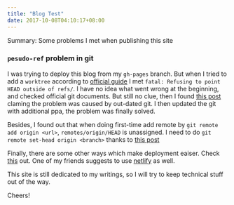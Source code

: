 ```yaml
---
title: "Blog Test"
date: 2017-10-08T04:10:17+08:00
---
```


Summary: Some problems I met when publishing this site

<!--more-->

### `pesudo-ref` problem in git

I was trying to deploy this blog from my `gh-pages` branch. But when I tried to add a `worktree` according to [official guide](https://gohugo.io/hosting-and-deployment/hosting-on-github/) I met `fatal: Refusing to point HEAD outside of refs/`. I have no idea what went wrong at the beginning, and checked official git documents. But still no clue, then I found [this post](https://discourse.gohugo.io/t/github-deployment-using-worktrees-failing/5918) claming the problem was caused by out-dated git. I then updated the git with additional ppa, the problem was finally solved.

Besides, I found out that when doing first-time add remote by `git remote add origin <url>`, `remotes/origin/HEAD` is unassigned. I need to do `git remote set-head origin <branch>` thanks to [this post](https://stackoverflow.com/questions/8839958/how-does-origin-head-get-set)

Finally, there are some other ways which make deployment eaiser. Check [this](https://discourse.gohugo.io/t/simple-deployment-to-gh-pages/5003) out. One of my friends suggests to use [netlify](https://www.netlify.com/) as well.

This site is still dedicated to my writings, so I will try to keep technical stuff out of the way.

Cheers!
